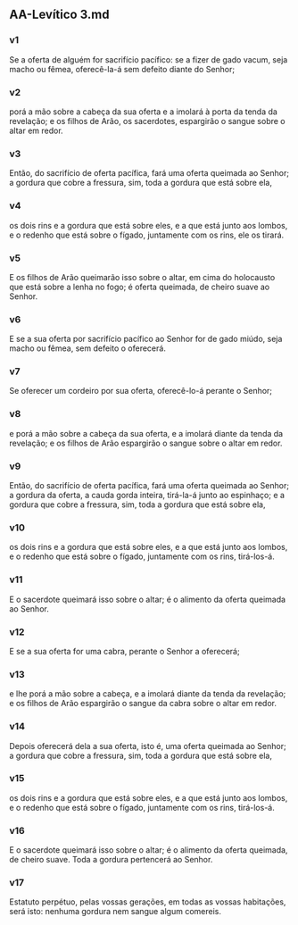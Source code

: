 ## AA-Levítico 3.md
### v1
 Se a oferta de alguém for sacrifício pacífico: se a fizer de gado vacum, seja macho ou fêmea, oferecê-la-á sem defeito diante do Senhor;
### v2
 porá a mão sobre a cabeça da sua oferta e a imolará à porta da tenda da revelação; e os filhos de Arão, os sacerdotes, espargirão o sangue sobre o altar em redor.
### v3
 Então, do sacrifício de oferta pacífica, fará uma oferta queimada ao Senhor; a gordura que cobre a fressura, sim, toda a gordura que está sobre ela,
### v4
 os dois rins e a gordura que está sobre eles, e a que está junto aos lombos, e o redenho que está sobre o fígado, juntamente com os rins, ele os tirará.
### v5
 E os filhos de Arão queimarão isso sobre o altar, em cima do holocausto que está sobre a lenha no fogo; é oferta queimada, de cheiro suave ao Senhor.
### v6
 E se a sua oferta por sacrifício pacífico ao Senhor for de gado miúdo, seja macho ou fêmea, sem defeito o oferecerá.
### v7
 Se oferecer um cordeiro por sua oferta, oferecê-lo-á perante o Senhor;
### v8
 e porá a mão sobre a cabeça da sua oferta, e a imolará diante da tenda da revelação; e os filhos de Arão espargirão o sangue sobre o altar em redor.
### v9
 Então, do sacrifício de oferta pacífica, fará uma oferta queimada ao Senhor; a gordura da oferta, a cauda gorda inteira, tirá-la-á junto ao espinhaço; e a gordura que cobre a fressura, sim, toda a gordura que está sobre ela,
### v10
 os dois rins e a gordura que está sobre eles, e a que está junto aos lombos, e o redenho que está sobre o fígado, juntamente com os rins, tirá-los-á.
### v11
 E o sacerdote queimará isso sobre o altar; é o alimento da oferta queimada ao Senhor.
### v12
 E se a sua oferta for uma cabra, perante o Senhor a oferecerá;
### v13
 e lhe porá a mão sobre a cabeça, e a imolará diante da tenda da revelação; e os filhos de Arão espargirão o sangue da cabra sobre o altar em redor.
### v14
 Depois oferecerá dela a sua oferta, isto é, uma oferta queimada ao Senhor; a gordura que cobre a fressura, sim, toda a gordura que está sobre ela,
### v15
 os dois rins e a gordura que está sobre eles, e a que está junto aos lombos, e o redenho que está sobre o fígado, juntamente com os rins, tirá-los-á.
### v16
 E o sacerdote queimará isso sobre o altar; é o alimento da oferta queimada, de cheiro suave. Toda a gordura pertencerá ao Senhor.
### v17
 Estatuto perpétuo, pelas vossas gerações, em todas as vossas habitações, será isto: nenhuma gordura nem sangue algum comereis.
